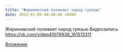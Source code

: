 ```yaml
---
title: "Жириновский поливает народ грязью"
date: 2012-01-09 00:49:00 +0300
---
```


Жириновский поливает народ грязью
Видеозапись
https://vk.com/video41076938_161513311

[Вложение](https://vk.com/video41076938_161513311)
